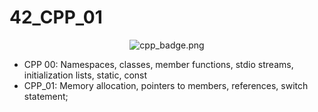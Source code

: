 # 42_CPP_01

<p align="center">
    <img src="https://github.com/alx-sch/42_CPP_00/blob/main/.assets/img/cpp_badge.png" alt="cpp_badge.png" />
</p>

- CPP 00: Namespaces, classes, member functions, stdio streams, initialization lists, static, const
- CPP_01: Memory allocation, pointers to members, references, switch statement;
